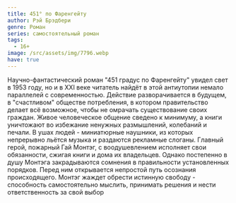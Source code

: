 ```yaml
---
title: 451° по Фаренгейту
author: Рэй Брэдбери
genre: Роман
series: самостоятельный роман
tags:
  - 16+
image: /src/assets/img/7796.webp
have: true
---
```

Научно-фантастический роман "451 градус по Фаренгейту" увидел свет в 1953 году, но и в XXI веке читатель найдёт в этой антиутопии немало параллелей с современностью. Действие разворачивается в будущем, в "счастливом" обществе потребления, в котором правительство делает всё возможное, чтобы не омрачать существование своих граждан. Живое человеческое общение сведено к минимуму, а книги уничтожают во избежание ненужных размышлений, колебаний и печали. В ушах людей - миниатюрные наушники, из которых непрерывно льётся музыка и раздаются рекламные слоганы. Главный герой, пожарный Гай Монтэг, с воодушевлением исполняет свои обязанности, сжигая книги и дома их владельцев. Однако постепенно в душу Монтэга закрадываются сомнения в правильности установленных порядков. Перед ним открывается непростой путь осознания происходящего. Монтэг жаждет обрести истинную свободу - способность самостоятельно мыслить, принимать решения и нести ответственность за свой выбор
